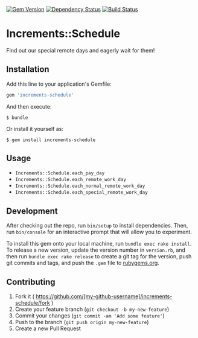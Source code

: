 [![Gem Version](http://img.shields.io/gem/v/increments-schedule.svg?style=flat)](http://badge.fury.io/rb/increments-schedule)
[![Dependency Status](http://img.shields.io/gemnasium/increments/increments-schedule.svg?style=flat)](https://gemnasium.com/increments/increments-schedule)
[![Build Status](https://travis-ci.org/increments/increments-schedule.svg?branch=master&style=flat)](https://travis-ci.org/increments/increments-schedule)

# Increments::Schedule

Find out our special remote days and eagerly wait for them!

## Installation

Add this line to your application's Gemfile:

```ruby
gem 'increments-schedule'
```

And then execute:

    $ bundle

Or install it yourself as:

    $ gem install increments-schedule

## Usage

* `Increments::Schedule.each_pay_day`
* `Increments::Schedule.each_remote_work_day`
* `Increments::Schedule.each_normal_remote_work_day`
* `Increments::Schedule.each_special_remote_work_day`

## Development

After checking out the repo, run `bin/setup` to install dependencies. Then, run `bin/console` for an interactive prompt that will allow you to experiment.

To install this gem onto your local machine, run `bundle exec rake install`. To release a new version, update the version number in `version.rb`, and then run `bundle exec rake release` to create a git tag for the version, push git commits and tags, and push the `.gem` file to [rubygems.org](https://rubygems.org).

## Contributing

1. Fork it ( https://github.com/[my-github-username]/increments-schedule/fork )
2. Create your feature branch (`git checkout -b my-new-feature`)
3. Commit your changes (`git commit -am 'Add some feature'`)
4. Push to the branch (`git push origin my-new-feature`)
5. Create a new Pull Request
